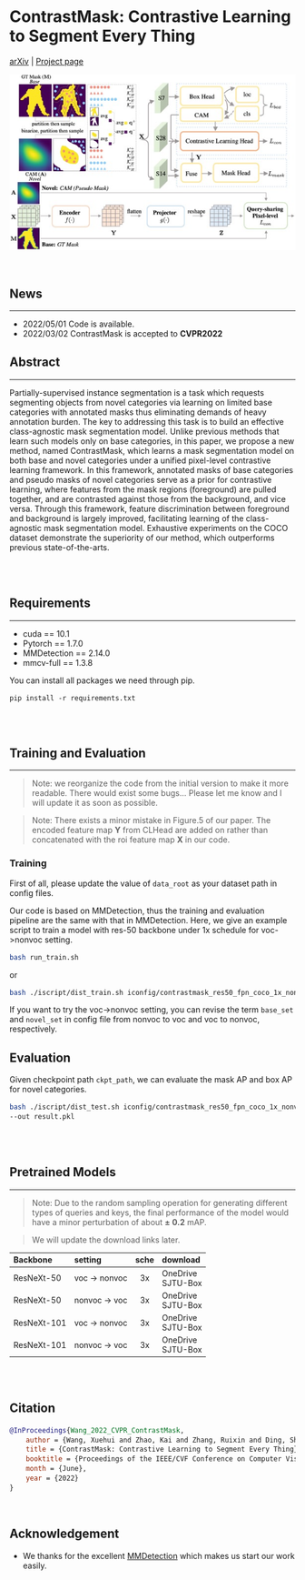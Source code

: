 # ContrastMask: Contrastive Learning to Segment Every Thing


[arXiv](https://arxiv.org/abs/2203.09775) | [Project page](https://blog.huiserwang.site/2022-03/Project-ContrastMask)

![image](./images/image.jpg)

<br>

## News
---
- 2022/05/01 Code is available.
- 2022/03/02 ContrastMask is accepted to **CVPR2022**

## Abstract
---
Partially-supervised instance segmentation is a task which requests segmenting objects from novel categories via learning on limited base categories with annotated masks thus eliminating demands of heavy annotation burden. The key to addressing this task is to build an effective class-agnostic mask segmentation model. Unlike previous methods that learn such models only on base categories, in this paper, we propose a new method, named ContrastMask, which learns a mask segmentation model on both base and novel categories under a unified pixel-level contrastive learning framework. In this framework, annotated masks of base categories and pseudo masks of novel categories serve as a prior for contrastive learning, where features from the mask regions (foreground) are pulled together, and are contrasted against those from the background, and vice versa. Through this framework, feature discrimination between foreground and background is largely improved, facilitating learning of the class-agnostic mask segmentation model. Exhaustive experiments on the COCO dataset demonstrate the superiority of our method, which outperforms previous state-of-the-arts.

<br>
<br>

## Requirements
---
- cuda == 10.1
- Pytorch == 1.7.0
- MMDetection == 2.14.0
- mmcv-full == 1.3.8

You can install all packages we need through pip.
``` shell
pip install -r requirements.txt
```

<br>
<br>

## Training and Evaluation
----
> Note: we reorganize the code from the initial version to make it more readable. There would exist some bugs... Please let me know and I will update it as soon as possible.

> Note: There exists a minor mistake in Figure.5 of our paper. The encoded feature map $\textbf{Y}$ from CLHead are added on rather than concatenated with the roi feature map $\textbf{X}$ in our code.

### Training

First of all, please update the value of ``data_root`` as your dataset path in config files.

Our code is based on MMDetection, thus the training and evaluation pipeline are the same with that in MMDetection. Here, we give an example script to train a model with res-50 backbone under 1x schedule for voc->nonvoc setting.
``` bash
bash run_train.sh
```
or
``` bash
bash ./iscript/dist_train.sh iconfig/contrastmask_res50_fpn_coco_1x_nonvoc2voc.py --deterministic --seed 0 --work-dir /home/huiser/Desktop/Codes/ContrastMask/test_dir --work_id 20220430 --exp_details reorganized_code_for_github
```
If you want to try the voc->nonvoc setting, you can revise the term ``base_set`` and ``novel_set`` in config file from nonvoc to voc and voc to nonvoc, respectively.

## Evaluation
Given checkpoint path ``ckpt_path``, we can evaluate the mask AP and box AP for novel categories.

``` bash
bash ./iscript/dist_test.sh iconfig/contrastmask_res50_fpn_coco_1x_nonvoc2voc.py $ckpt_path --eval segm bbox \
--out result.pkl 
```

<br>
<br>

## Pretrained Models
---
> Note: Due to the random sampling operation for generating different types of queries and keys, the final performance of the model would have a minor perturbation of about **$\pm$ 0.2** mAP.

> We will update the download links later.

| Backbone | setting | sche | download |
| :---- | :---- | :----: | :---- |
| ResNeXt-50 | voc -> nonvoc | 3x   | OneDrive <br> SJTU-Box|
| ResNeXt-50 | nonvoc -> voc | 3x  | OneDrive <br> SJTU-Box|
| ResNeXt-101 | voc -> nonvoc | 3x  | OneDrive <br> SJTU-Box|
| ResNeXt-101 | nonvoc -> voc | 3x  | OneDrive <br> SJTU-Box|

<br>
<br>

## Citation
``` bibtex
@InProceedings{Wang_2022_CVPR_ContrastMask,
    author = {Wang, Xuehui and Zhao, Kai and Zhang, Ruixin and Ding, Shouhong and Wang, Yan and Shen, Wei},
    title = {ContrastMask: Contrastive Learning to Segment Every Thing},
    booktitle = {Proceedings of the IEEE/CVF Conference on Computer Vision and Pattern Recognition (CVPR)},
    month = {June},
    year = {2022}
}
```

<br>

## Acknowledgement
- We thanks for the excellent [MMDetection](https://github.com/open-mmlab/mmdetection) which makes us start our work easily.
